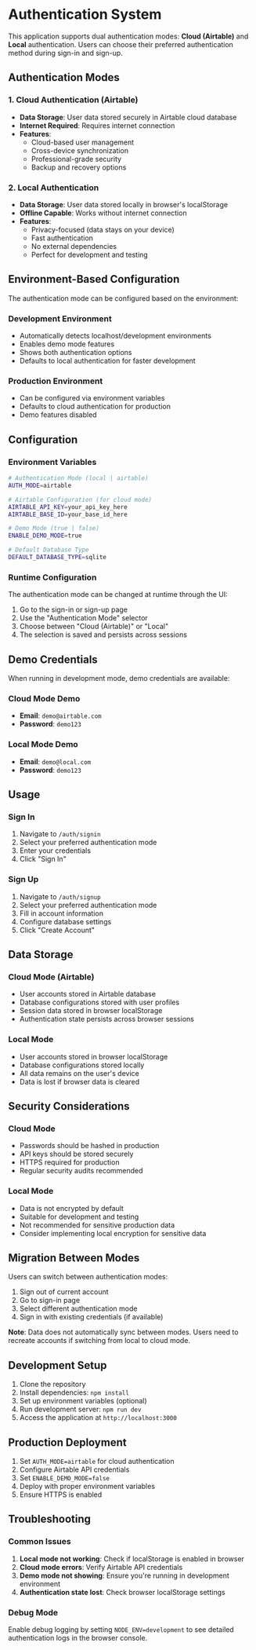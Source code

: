 # Authentication System

This application supports dual authentication modes: **Cloud (Airtable)** and **Local** authentication. Users can choose their preferred authentication method during sign-in and sign-up.

## Authentication Modes

### 1. Cloud Authentication (Airtable)
- **Data Storage**: User data stored securely in Airtable cloud database
- **Internet Required**: Requires internet connection
- **Features**: 
  - Cloud-based user management
  - Cross-device synchronization
  - Professional-grade security
  - Backup and recovery options

### 2. Local Authentication
- **Data Storage**: User data stored locally in browser's localStorage
- **Offline Capable**: Works without internet connection
- **Features**:
  - Privacy-focused (data stays on your device)
  - Fast authentication
  - No external dependencies
  - Perfect for development and testing

## Environment-Based Configuration

The authentication mode can be configured based on the environment:

### Development Environment
- Automatically detects localhost/development environments
- Enables demo mode features
- Shows both authentication options
- Defaults to local authentication for faster development

### Production Environment
- Can be configured via environment variables
- Defaults to cloud authentication for production
- Demo features disabled

## Configuration

### Environment Variables
```bash
# Authentication Mode (local | airtable)
AUTH_MODE=airtable

# Airtable Configuration (for cloud mode)
AIRTABLE_API_KEY=your_api_key_here
AIRTABLE_BASE_ID=your_base_id_here

# Demo Mode (true | false)
ENABLE_DEMO_MODE=true

# Default Database Type
DEFAULT_DATABASE_TYPE=sqlite
```

### Runtime Configuration
The authentication mode can be changed at runtime through the UI:
1. Go to the sign-in or sign-up page
2. Use the "Authentication Mode" selector
3. Choose between "Cloud (Airtable)" or "Local"
4. The selection is saved and persists across sessions

## Demo Credentials

When running in development mode, demo credentials are available:

### Cloud Mode Demo
- **Email**: `demo@airtable.com`
- **Password**: `demo123`

### Local Mode Demo
- **Email**: `demo@local.com`
- **Password**: `demo123`

## Usage

### Sign In
1. Navigate to `/auth/signin`
2. Select your preferred authentication mode
3. Enter your credentials
4. Click "Sign In"

### Sign Up
1. Navigate to `/auth/signup`
2. Select your preferred authentication mode
3. Fill in account information
4. Configure database settings
5. Click "Create Account"

## Data Storage

### Cloud Mode (Airtable)
- User accounts stored in Airtable database
- Database configurations stored with user profiles
- Session data stored in browser localStorage
- Authentication state persists across browser sessions

### Local Mode
- User accounts stored in browser localStorage
- Database configurations stored locally
- All data remains on the user's device
- Data is lost if browser data is cleared

## Security Considerations

### Cloud Mode
- Passwords should be hashed in production
- API keys should be stored securely
- HTTPS required for production
- Regular security audits recommended

### Local Mode
- Data is not encrypted by default
- Suitable for development and testing
- Not recommended for sensitive production data
- Consider implementing local encryption for sensitive data

## Migration Between Modes

Users can switch between authentication modes:
1. Sign out of current account
2. Go to sign-in page
3. Select different authentication mode
4. Sign in with existing credentials (if available)

**Note**: Data does not automatically sync between modes. Users need to recreate accounts if switching from local to cloud mode.

## Development Setup

1. Clone the repository
2. Install dependencies: `npm install`
3. Set up environment variables (optional)
4. Run development server: `npm run dev`
5. Access the application at `http://localhost:3000`

## Production Deployment

1. Set `AUTH_MODE=airtable` for cloud authentication
2. Configure Airtable API credentials
3. Set `ENABLE_DEMO_MODE=false`
4. Deploy with proper environment variables
5. Ensure HTTPS is enabled

## Troubleshooting

### Common Issues

1. **Local mode not working**: Check if localStorage is enabled in browser
2. **Cloud mode errors**: Verify Airtable API credentials
3. **Demo mode not showing**: Ensure you're running in development environment
4. **Authentication state lost**: Check browser localStorage settings

### Debug Mode
Enable debug logging by setting `NODE_ENV=development` to see detailed authentication logs in the browser console. 